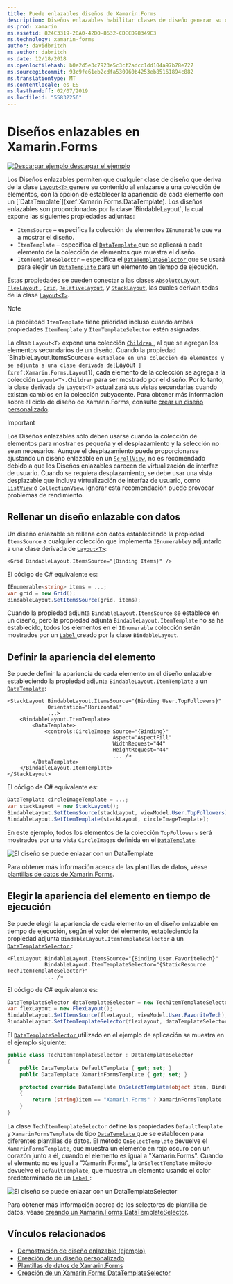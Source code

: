 ```yaml
---
title: Puede enlazables diseños de Xamarin.Forms
description: Diseños enlazables habilitar clases de diseño generar su contenido mediante un enlace a una colección de elementos, con la opción para establecer la apariencia de cada elemento con un DataTemplate.
ms.prod: xamarin
ms.assetid: 824C3319-20A0-42D0-8632-CDECD98349C3
ms.technology: xamarin-forms
author: davidbritch
ms.author: dabritch
ms.date: 12/18/2018
ms.openlocfilehash: b0e2d5e3c7923e5c3cf2adcc1dd104a97b78e727
ms.sourcegitcommit: 93c9fe61eb2cdfa530960b4253eb85161894c882
ms.translationtype: MT
ms.contentlocale: es-ES
ms.lasthandoff: 02/07/2019
ms.locfileid: "55832256"
---
```

# <a name="bindable-layouts-in-xamarinforms"></a>Diseños enlazables en Xamarin.Forms

[![Descargar ejemplo](~/media/shared/download.png) descargar el ejemplo](https://developer.xamarin.com/samples/xamarin-forms/UserInterface/BindableLayouts/)

Los Diseños enlazables permiten que cualquier clase de diseño que deriva de la clase [ `Layout<T>` ](xref:Xamarin.Forms.Layout`1) genere su contenido al enlazarse a una colección de elementos, con la opción de establecer la apariencia de cada elemento con un [`DataTemplate`](xref:Xamarin.Forms.DataTemplate). Los diseños enlazables son proporcionados por la clase `BindableLayout`, la cual expone las siguientes propiedades adjuntas:

- `ItemsSource` – especifica la colección de elementos `IEnumerable` que va a mostrar el diseño.
- `ItemTemplate` – especifica el [ `DataTemplate` ](xref:Xamarin.Forms.DataTemplate) que se aplicará a cada elemento de la colección de elementos que muestra el diseño.
- `ItemTemplateSelector` – especifica el [ `DataTemplateSelector` ](xref:Xamarin.Forms.DataTemplateSelector) que se usará para elegir un [ `DataTemplate` ](xref:Xamarin.Forms.DataTemplate) para un elemento en tiempo de ejecución.

Estas propiedades se pueden conectar a las clases [`AbsoluteLayout`](xref:Xamarin.Forms.AbsoluteLayout), [ `FlexLayout` ](xref:Xamarin.Forms.FlexLayout), [`Grid`](xref:Xamarin.Forms.Grid), [`RelativeLayout`](xref:Xamarin.Forms.RelativeLayout), y [`StackLayout`](xref:Xamarin.Forms.StackLayout), las cuales derivan todas de la clase [`Layout<T>`](xref:Xamarin.Forms.Layout`1).

> [!NOTE]
> La propiedad `ItemTemplate` tiene prioridad incluso cuando ambas propiedades `ItemTemplate` y `ItemTemplateSelector` estén asignadas.

La clase `Layout<T>` expone una colección [ `Children` ](xref:Xamarin.Forms.Layout`1.Children), al que se agregan los elementos secundarios de un diseño. Cuando la propiedad `BinableLayout.ItemsSource` se establece en una colección de elementos y se adjunta a una clase derivada de[ `Layout<T>` ](xref:Xamarin.Forms.Layout`1), cada elemento de la colección se agrega a la colección `Layout<T>.Children` para ser mostrado por el diseño. Por lo tanto, la clase derivada de `Layout<T>` actualizará sus vistas secundarias cuando existan cambios en la colección subyacente. Para obtener más información sobre el ciclo de diseño de Xamarin.Forms, consulte [crear un diseño personalizado](~/xamarin-forms/user-interface/layouts/custom.md).

> [!IMPORTANT]
> Los Diseños enlazables sólo deben usarse cuando la colección de elementos para mostrar es pequeña y el desplazamiento y la selección no sean necesarios. Aunque el desplazamiento puede proporcionarse ajustando un diseño enlazable en un [ `ScrollView`](xref:Xamarin.Forms.ScrollView), no es recomendado debido a que los Diseños enlazables carecen de virtualización de interfaz de usuario. Cuando se requiera desplazamiento, se debe usar una vista desplazable que incluya virtualización de interfaz de usuario, como [ `ListView` ](xref:Xamarin.Forms.ListView) o `CollectionView`. Ignorar esta recomendación puede provocar problemas de rendimiento.

## <a name="populating-a-bindable-layout-with-data"></a>Rellenar un diseño enlazable con datos

Un diseño enlazable se rellena con datos estableciendo la propiedad `ItemsSource` a cualquier colección que implementa `IEnumerable`y adjuntarlo a una clase derivada de [`Layout<T>`](xref:Xamarin.Forms.Layout`1):

```xaml
<Grid BindableLayout.ItemsSource="{Binding Items}" />
```

El código de C# equivalente es:

```csharp
IEnumerable<string> items = ...;
var grid = new Grid();
BindableLayout.SetItemsSource(grid, items);
```

Cuando la propiedad adjunta `BindableLayout.ItemsSource` se establece en un diseño, pero la propiedad adjunta `BindableLayout.ItemTemplate` no se ha establecido, todos los elementos en el `IEnumerable` colección serán mostrados por un [ `Label` ](xref:Xamarin.Forms.Label) creado por la clase `BindableLayout`.

## <a name="defining-item-appearance"></a>Definir la apariencia del elemento

Se puede definir la apariencia de cada elemento en el diseño enlazable estableciendo la propiedad adjunta `BindableLayout.ItemTemplate` a un [`DataTemplate`](xref:Xamarin.Forms.DataTemplate):

```xaml
<StackLayout BindableLayout.ItemsSource="{Binding User.TopFollowers}"
             Orientation="Horizontal"
             ...>
    <BindableLayout.ItemTemplate>
        <DataTemplate>
            <controls:CircleImage Source="{Binding}"
                                  Aspect="AspectFill"
                                  WidthRequest="44"
                                  HeightRequest="44"
                                  ... />
        </DataTemplate>
    </BindableLayout.ItemTemplate>
</StackLayout>
```

El código de C# equivalente es:

```csharp
DataTemplate circleImageTemplate = ...;
var stackLayout = new StackLayout();
BindableLayout.SetItemsSource(stackLayout, viewModel.User.TopFollowers);
BindableLayout.SetItemTemplate(stackLayout, circleImageTemplate);
```

En este ejemplo, todos los elementos de la colección `TopFollowers` será mostrados por una vista `CircleImage`s definida en el [`DataTemplate`](xref:Xamarin.Forms.DataTemplate):

![El diseño se puede enlazar con un DataTemplate](bindable-layouts-images/top-followers.png "enlazable diseño con una plantilla de datos")

Para obtener más información acerca de las plantillas de datos, véase [plantillas de datos de Xamarin.Forms](~/xamarin-forms/app-fundamentals/templates/data-templates/index.md).

## <a name="choosing-item-appearance-at-runtime"></a>Elegir la apariencia del elemento en tiempo de ejecución

Se puede elegir la apariencia de cada elemento en el diseño enlazable en tiempo de ejecución, según el valor del elemento, estableciendo la propiedad adjunta `BindableLayout.ItemTemplateSelector` a un [ `DataTemplateSelector` ](xref:Xamarin.Forms.DataTemplateSelector):

```xaml
<FlexLayout BindableLayout.ItemsSource="{Binding User.FavoriteTech}"
            BindableLayout.ItemTemplateSelector="{StaticResource TechItemTemplateSelector}"
            ... />
```

El código de C# equivalente es:

```csharp
DataTemplateSelector dataTemplateSelector = new TechItemTemplateSelector { ... };
var flexLayout = new FlexLayout();
BindableLayout.SetItemsSource(flexLayout, viewModel.User.FavoriteTech);
BindableLayout.SetItemTemplateSelector(flexLayout, dataTemplateSelector);
```

El [ `DataTemplateSelector` ](xref:Xamarin.Forms.DataTemplateSelector) utilizado en el ejemplo de aplicación se muestra en el ejemplo siguiente:

```csharp
public class TechItemTemplateSelector : DataTemplateSelector
{
    public DataTemplate DefaultTemplate { get; set; }
    public DataTemplate XamarinFormsTemplate { get; set; }

    protected override DataTemplate OnSelectTemplate(object item, BindableObject container)
    {
        return (string)item == "Xamarin.Forms" ? XamarinFormsTemplate : DefaultTemplate;
    }
}
```

La clase `TechItemTemplateSelector` define las propiedades `DefaultTemplate` y `XamarinFormsTemplate` de tipo [ `DataTemplate` ](xref:Xamarin.Forms.DataTemplate) que se establecen para diferentes plantillas de datos. El método `OnSelectTemplate`  devuelve el `XamarinFormsTemplate`, que muestra un elemento en rojo oscuro con un corazón junto a él, cuando el elemento es igual a "Xamarin.Forms". Cuando el elemento no es igual a "Xamarin.Forms", la `OnSelectTemplate` método devuelve el `DefaultTemplate`, que muestra un elemento usando el color predeterminado de un [ `Label` ](xref:Xamarin.Forms.Label):

![El diseño se puede enlazar con un DataTemplateSelector](bindable-layouts-images/favorite-tech.png "Diseño enlazable con un selector de plantillas de datos")

Para obtener más información acerca de los selectores de plantilla de datos, véase [creando un Xamarin.Forms DataTemplateSelector](~/xamarin-forms/app-fundamentals/templates/data-templates/selector.md).

## <a name="related-links"></a>Vínculos relacionados

- [Demostración de diseño enlazable (ejemplo)](https://developer.xamarin.com/samples/xamarin-forms/UserInterface/BindableLayouts/)
- [Creación de un diseño personalizado](~/xamarin-forms/user-interface/layouts/custom.md)
- [Plantillas de datos de Xamarin.Forms](~/xamarin-forms/app-fundamentals/templates/data-templates/index.md)
- [Creación de un Xamarin.Forms DataTemplateSelector](~/xamarin-forms/app-fundamentals/templates/data-templates/selector.md)
